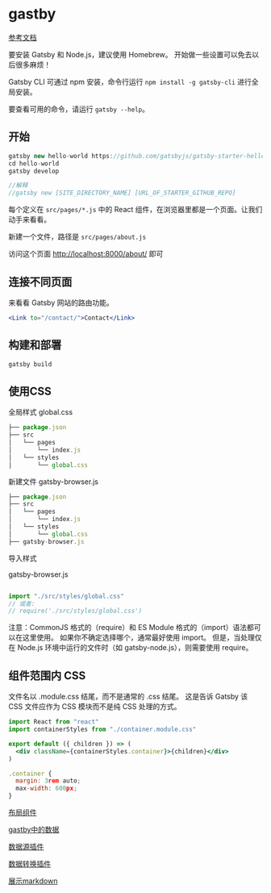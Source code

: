 # gastby

[参考文档](https://www.gatsbyjs.cn/tutorial/part-zero/)

要安装 Gatsby 和 Node.js，建议使用 Homebrew。 开始做一些设置可以免去以后很多麻烦！

Gatsby CLI 可通过 npm 安装，命令行运行 `npm install -g gatsby-cli` 进行全局安装。

要查看可用的命令，请运行 `gatsby --help`。

## 开始

```jsx
gatsby new hello-world https://github.com/gatsbyjs/gatsby-starter-hello-world
cd hello-world
gatsby develop

//解释
//gatsby new [SITE_DIRECTORY_NAME] [URL_OF_STARTER_GITHUB_REPO]
```

每个定义在 `src/pages/*.js` 中的 React 组件，在浏览器里都是一个页面。让我们动手来看看。

新建一个文件，路径是 `src/pages/about.js`

访问这个页面 [http://localhost:8000/about/](http://localhost:8000/about/%E3%80%82) 即可

## 连接不同页面

来看看 Gatsby 网站的路由功能。

```jsx
<Link to="/contact/">Contact</Link>
```

## 构建和部署

```jsx
gatsby build
```

## 使用CSS

全局样式 global.css

```jsx
├── package.json
├── src
│   └── pages
│       └── index.js
│   └── styles
│       └── global.css
```

新建文件 gatsby-browser.js

```jsx
├── package.json
├── src
│   └── pages
│       └── index.js
│   └── styles
│       └── global.css
├── gatsby-browser.js
```

导入样式

gatsby-browser.js

```jsx

import "./src/styles/global.css"
// 或者:
// require('./src/styles/global.css')

```

注意：CommonJS 格式的（require）和 ES Module 格式的（import）语法都可以在这里使用。 如果你不确定选择哪个，通常最好使用 import。 但是，当处理仅在 Node.js 环境中运行的文件时（如 gatsby-node.js），则需要使用 require。

## ****组件范围内 CSS****

文件名以 .module.css 结尾，而不是通常的 .css 结尾。 这是告诉 Gatsby 该 CSS 文件应作为 CSS 模块而不是纯 CSS 处理的方式。

```jsx
import React from "react"
import containerStyles from "./container.module.css"

export default ({ children }) => (
  <div className={containerStyles.container}>{children}</div>
)
```

```jsx
.container {
  margin: 3rem auto;
  max-width: 600px;
}
```

[布局组件](gastby%2051d92d9b6e86404d8d7c5ca43ca41fbc/%E5%B8%83%E5%B1%80%E7%BB%84%E4%BB%B6%200d7e58c645b94f7383fd2c1c6fef63b4.md)

[gastby中的数据](gastby%2051d92d9b6e86404d8d7c5ca43ca41fbc/gastby%E4%B8%AD%E7%9A%84%E6%95%B0%E6%8D%AE%205d1a495963b349dc99e8fe3c92690f4a.md)

[数据源插件](gastby%2051d92d9b6e86404d8d7c5ca43ca41fbc/%E6%95%B0%E6%8D%AE%E6%BA%90%E6%8F%92%E4%BB%B6%20d610335c76b449f5a53345c4e1e21a99.md)

[数据转换插件](gastby%2051d92d9b6e86404d8d7c5ca43ca41fbc/%E6%95%B0%E6%8D%AE%E8%BD%AC%E6%8D%A2%E6%8F%92%E4%BB%B6%2045d771776dd0477e84c2153824b177c9.md)

[展示markdown](gastby%2051d92d9b6e86404d8d7c5ca43ca41fbc/%E5%B1%95%E7%A4%BAmarkdown%2016c3f05bc5904864bf83a1b9900e2200.md)